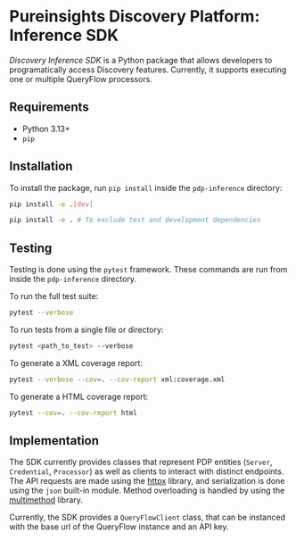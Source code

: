 # Pureinsights Discovery Platform: Inference SDK 
_Discovery Inference SDK_ is a Python package that allows developers to programatically access Discovery features. Currently, it supports executing one or multiple QueryFlow processors. 

## Requirements
- Python 3.13+ 
- `pip` 

## Installation 
To install the package, run `pip install` inside the `pdp-inference` directory:

```bash
pip install -e .[dev]

pip install -e . # To exclude test and development dependencies
```

## Testing
Testing is done using the `pytest` framework. These commands are run from inside the `pdp-inference` directory. 

To run the full test suite:
```bash
pytest --verbose
```
To run tests from a single file or directory:
```bash
pytest <path_to_test> --verbose
```
To generate a XML coverage report:
```bash
pytest --verbose --cov=. --cov-report xml:coverage.xml 
```
To generate a HTML coverage report:
```bash
pytest --cov=. --cov-report html
```
## Implementation
The SDK currently provides classes that represent PDP entities (`Server`, `Credential`, `Processor`) as well as clients to interact with distinct endpoints. The API requests are made using the [httpx](https://www.python-httpx.org/) library, and serialization is done using the `json` built-in module. Method overloading is handled by using the [multimethod](https://pypi.org/project/multimethod/) library.

Currently, the SDK provides a `QueryFlowClient` class, that can be instanced with the base url of the QueryFlow instance and an API key.